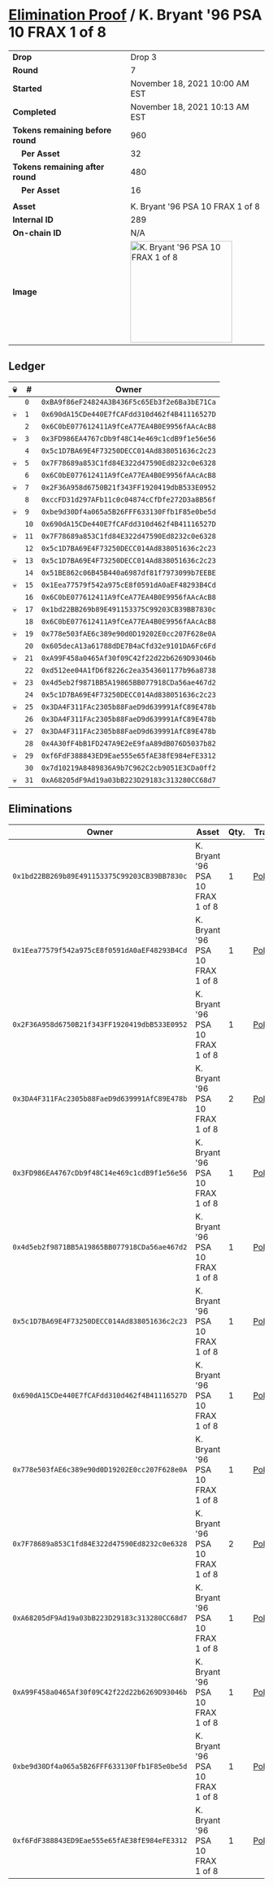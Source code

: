 # [Elimination Proof](./readme.md) / K. Bryant &#039;96 PSA 10 FRAX 1 of 8

|||
|---|---|
| **Drop** | Drop 3 |
| **Round** | 7 |
| **Started** | November 18, 2021 10:00 AM EST |
| **Completed** | November 18, 2021 10:13 AM EST |
| **Tokens remaining before round** | 960 |
| **&nbsp;&nbsp;&nbsp;&nbsp;Per Asset** | 32 |
| **Tokens remaining after round** | 480 |
| **&nbsp;&nbsp;&nbsp;&nbsp;Per Asset** | 16 |
| | |
| **Asset** | K. Bryant &#039;96 PSA 10 FRAX 1 of 8 |
| **Internal ID** | 289 |
| **On-chain ID** | N/A |
| **Image** | <img src="https://tcdn.blokpax.com/94d9199b-dab3-495b-abcc-63a37ff6b1d1/68a60d496bcdccd5855758a3adbcb8b3b6bb64c8f6e4c9940ba579f9f4cb8708.jpg" height="200" alt="K. Bryant &#039;96 PSA 10 FRAX 1 of 8" /> |

## Ledger

| 💀 | # | Owner |
| --- | --- | --- |
|  | `0` | `0xBA9f86eF24824A3B436F5c65Eb3f2e6Ba3bE71Ca` |
| 💀 | `1` | `0x690dA15CDe440E7fCAFdd310d462f4B41116527D` |
|  | `2` | `0x6C0bE077612411A9fCeA77EA4B0E9956fAAcAcB8` |
| 💀 | `3` | `0x3FD986EA4767cDb9f48C14e469c1cdB9f1e56e56` |
|  | `4` | `0x5c1D7BA69E4F73250DECC014Ad838051636c2c23` |
| 💀 | `5` | `0x7F78689a853C1fd84E322d47590Ed8232c0e6328` |
|  | `6` | `0x6C0bE077612411A9fCeA77EA4B0E9956fAAcAcB8` |
| 💀 | `7` | `0x2F36A958d6750B21f343FF1920419dbB533E0952` |
|  | `8` | `0xccFD31d297AFb11c0c04874cCfDfe272D3a8B56f` |
| 💀 | `9` | `0xbe9d30Df4a065a5B26FFF633130Ffb1F85e0be5d` |
|  | `10` | `0x690dA15CDe440E7fCAFdd310d462f4B41116527D` |
| 💀 | `11` | `0x7F78689a853C1fd84E322d47590Ed8232c0e6328` |
|  | `12` | `0x5c1D7BA69E4F73250DECC014Ad838051636c2c23` |
| 💀 | `13` | `0x5c1D7BA69E4F73250DECC014Ad838051636c2c23` |
|  | `14` | `0x51BE862c06B45B440a6987df81f7973099b7EEBE` |
| 💀 | `15` | `0x1Eea77579f542a975cE8f0591dA0aEF48293B4Cd` |
|  | `16` | `0x6C0bE077612411A9fCeA77EA4B0E9956fAAcAcB8` |
| 💀 | `17` | `0x1bd22BB269b89E491153375C99203CB39BB7830c` |
|  | `18` | `0x6C0bE077612411A9fCeA77EA4B0E9956fAAcAcB8` |
| 💀 | `19` | `0x778e503fAE6c389e90d0D19202E0cc207F628e0A` |
|  | `20` | `0x605decA13a61788dDE7B4aCfd32e9101DA6Fc6Fd` |
| 💀 | `21` | `0xA99F458a0465Af30f09C42f22d22b6269D93046b` |
|  | `22` | `0xd512ee04A1fD6f8226c2ea3543601177b96a8738` |
| 💀 | `23` | `0x4d5eb2f9871BB5A19865BB077918CDa56ae467d2` |
|  | `24` | `0x5c1D7BA69E4F73250DECC014Ad838051636c2c23` |
| 💀 | `25` | `0x3DA4F311FAc2305b88FaeD9d639991AfC89E478b` |
|  | `26` | `0x3DA4F311FAc2305b88FaeD9d639991AfC89E478b` |
| 💀 | `27` | `0x3DA4F311FAc2305b88FaeD9d639991AfC89E478b` |
|  | `28` | `0x4A30fF4bB1FD247A9E2eE9faA89dB076D5037b82` |
| 💀 | `29` | `0xf6FdF388843ED9Eae555e65fAE38fE984eFE3312` |
|  | `30` | `0x7d10219A8489836A9b7C962C2cb9051E3CDa0ff2` |
| 💀 | `31` | `0xA68205dF9Ad19a03bB223D29183c313280CC68d7` |


## Eliminations

| Owner | Asset | Qty. | Transaction |
| --- | --- | --- | --- |
| `0x1bd22BB269b89E491153375C99203CB39BB7830c` | K. Bryant '96 PSA 10 FRAX 1 of 8 | 1 | [Polygonscan](https://polygonscan.com/tx/0x5d4bd7f2f7d3b35fb76b6e52c26ed4b0b1032319359dfa85d4f04a228e30e811) |
| `0x1Eea77579f542a975cE8f0591dA0aEF48293B4Cd` | K. Bryant '96 PSA 10 FRAX 1 of 8 | 1 | [Polygonscan](https://polygonscan.com/tx/0xb9417b556aab58a879bb4267502c1fb8810a4c80e0c80f37b671c3cc292f3a0e) |
| `0x2F36A958d6750B21f343FF1920419dbB533E0952` | K. Bryant '96 PSA 10 FRAX 1 of 8 | 1 | [Polygonscan](https://polygonscan.com/tx/0xe649e8de8a1699eb60a101772b1afe0bd8226cb51136e2b147ef114bf6833cec) |
| `0x3DA4F311FAc2305b88FaeD9d639991AfC89E478b` | K. Bryant '96 PSA 10 FRAX 1 of 8 | 2 | [Polygonscan](https://polygonscan.com/tx/0x48945d036f6b7d9e8beee18e2839d4ad04d7e13a345a7e21017fc913d87253b0) |
| `0x3FD986EA4767cDb9f48C14e469c1cdB9f1e56e56` | K. Bryant '96 PSA 10 FRAX 1 of 8 | 1 | [Polygonscan](https://polygonscan.com/tx/0x7c254dd365ece86284a7c6f51976e41e5d2a0104afb018878f9660deb01d6aac) |
| `0x4d5eb2f9871BB5A19865BB077918CDa56ae467d2` | K. Bryant '96 PSA 10 FRAX 1 of 8 | 1 | [Polygonscan](https://polygonscan.com/tx/0x98769ff81a35f8bda5ae019e8a35da9f1e572ec0708eda33feaf57bc40c6d66f) |
| `0x5c1D7BA69E4F73250DECC014Ad838051636c2c23` | K. Bryant '96 PSA 10 FRAX 1 of 8 | 1 | [Polygonscan](https://polygonscan.com/tx/0xd26466f55e397e8f9b8fd3176cf02ff5c93fa78350dc5fcdaf98748c89d1875d) |
| `0x690dA15CDe440E7fCAFdd310d462f4B41116527D` | K. Bryant '96 PSA 10 FRAX 1 of 8 | 1 | [Polygonscan](https://polygonscan.com/tx/0xeb0099ac15ea3d83f5870c65057418da4ab0215c0c5e7c822ff50a342d3cb0f5) |
| `0x778e503fAE6c389e90d0D19202E0cc207F628e0A` | K. Bryant '96 PSA 10 FRAX 1 of 8 | 1 | [Polygonscan](https://polygonscan.com/tx/0x0a7a55a59e06a77b9be8585138323ef4f70cbaa6bec2f32523da16be3aff7620) |
| `0x7F78689a853C1fd84E322d47590Ed8232c0e6328` | K. Bryant '96 PSA 10 FRAX 1 of 8 | 2 | [Polygonscan](https://polygonscan.com/tx/0x324c63797ad6c2f181802c014689bf68d280768e875775043f92c50daa481e99) |
| `0xA68205dF9Ad19a03bB223D29183c313280CC68d7` | K. Bryant '96 PSA 10 FRAX 1 of 8 | 1 | [Polygonscan](https://polygonscan.com/tx/0x73be227c4cfb3cef9e451463f435b9ec59c50c96bdb99e6d8ffcc4ab3c4200f2) |
| `0xA99F458a0465Af30f09C42f22d22b6269D93046b` | K. Bryant '96 PSA 10 FRAX 1 of 8 | 1 | [Polygonscan](https://polygonscan.com/tx/0xae1d076a68e0a2ed3d87181f9b29d8add72eb7c824060f99a11fc8e10ed9d36a) |
| `0xbe9d30Df4a065a5B26FFF633130Ffb1F85e0be5d` | K. Bryant '96 PSA 10 FRAX 1 of 8 | 1 | [Polygonscan](https://polygonscan.com/tx/0x9f1e63e2240d48bbcfb7380117dac22dfbeeaf3386b521c261cbdc57e2b37239) |
| `0xf6FdF388843ED9Eae555e65fAE38fE984eFE3312` | K. Bryant '96 PSA 10 FRAX 1 of 8 | 1 | [Polygonscan](https://polygonscan.com/tx/0xb5f37fdd363cb5a3c48839ec188e289f5da940ba0cff988277ae478945b42c37) |
